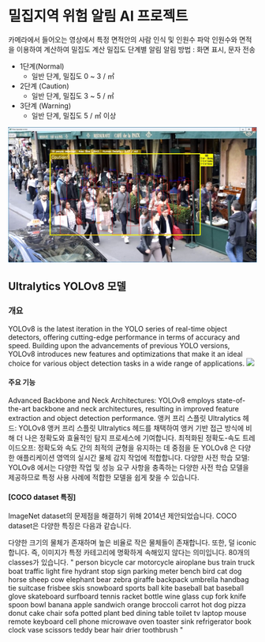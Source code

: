 # 밀집지역 위험 알림 AI 프로젝트

카메라에서 들어오는 영상에서 특정 면적안의 사람 인식 및 인원수 파악 
인원수와 면적을 이용하여 계산하여 밀집도 계산
밀집도 단계별 알림
알림 방법 : 화면 표시, 문자 전송
- 1단계(Normal) 
   - 일반 단계, 밀집도 0 ~ 3 / ㎡
- 2단계 (Caution) 
   - 일반 단계, 밀집도 3 ~ 5 / ㎡
- 3단계 (Warning)
   - 일반 단계, 밀집도 5 / ㎡ 이상
   
<img src='data/output.jpg'>


## Ultralytics YOLOv8 모델 

### 개요
YOLOv8 is the latest iteration in the YOLO series of real-time object detectors, offering cutting-edge performance in terms of accuracy and speed. Building upon the advancements of previous YOLO versions, YOLOv8 introduces new features and optimizations that make it an ideal choice for various object detection tasks in a wide range of applications.
<img src='https://github.com/ultralytics/docs/releases/download/0/yolov8-comparison-plots.avif'>

#### 주요 기능
Advanced Backbone and Neck Architectures: YOLOv8 employs state-of-the-art backbone and neck architectures, resulting in improved feature extraction and object detection performance.
앵커 프리 스플릿 Ultralytics 헤드: YOLOv8 앵커 프리 스플릿 Ultralytics 헤드를 채택하여 앵커 기반 접근 방식에 비해 더 나은 정확도와 효율적인 탐지 프로세스에 기여합니다.
최적화된 정확도-속도 트레이드오프: 정확도와 속도 간의 최적의 균형을 유지하는 데 중점을 둔 YOLOv8 은 다양한 애플리케이션 영역의 실시간 물체 감지 작업에 적합합니다.
다양한 사전 학습 모델: YOLOv8 에서는 다양한 작업 및 성능 요구 사항을 충족하는 다양한 사전 학습 모델을 제공하므로 특정 사용 사례에 적합한 모델을 쉽게 찾을 수 있습니다.

#### [COCO dataset 특징]
ImageNet dataset의 문제점을 해결하기 위해 2014년 제안되었습니다. COCO dataset은 다양한 특징은 다음과 같습니다.

 다양한 크기의 물체가 존재하며 높은 비율로 작은 물체들이 존재합니다. 
또한, 덜 iconic합니다. 즉, 이미지가 특정 카테고리에 명확하게 속해있지 않다는 의미입니다.
80개의 classes가 있습니다.
" person bicycle car motorcycle airoplane bus train truck boat traffic light fire hydrant stop sign parking meter bench bird cat dog horse sheep cow elephant bear zebra giraffe backpack umbrella handbag tie suitcase frisbee skis snowboard sports ball kite baseball bat baseball glove skateboard surfboard tennis racket bottle wine glass cup fork knife spoon bowl banana apple sandwich orange broccoli carrot hot dog pizza donut cake chair sofa potted plant bed dining table toilet tv laptop mouse remote keyboard cell phone microwave oven toaster sink refrigerator book clock vase scissors teddy bear hair drier toothbrush " 
